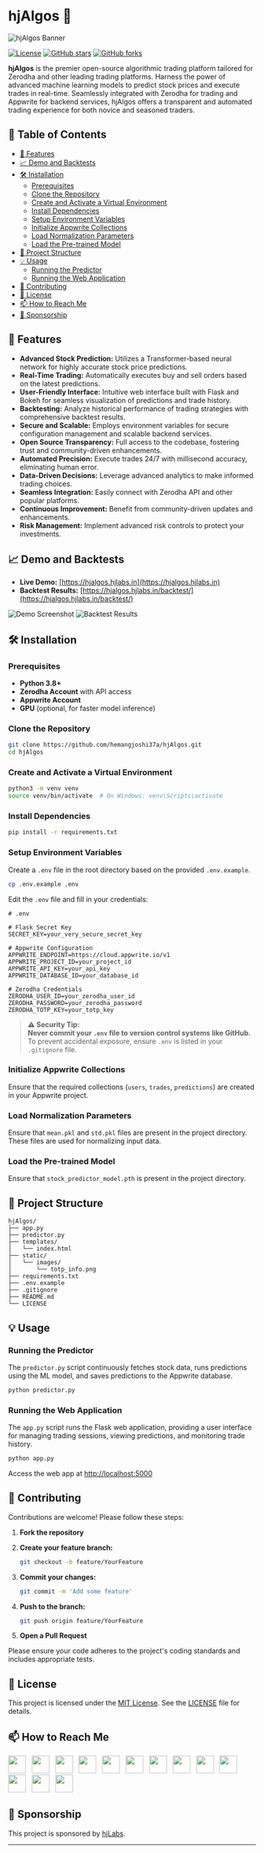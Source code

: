 # hjAlgos 🚀

![hjAlgos Banner](https://github.com/user-attachments/assets/93f8c0b1-9de8-40d6-9b9a-cf2f094bbf7b)

[![License](https://img.shields.io/badge/License-MIT-blue.svg)](LICENSE)
[![GitHub stars](https://img.shields.io/github/stars/hemangjoshi37a/hjAlgos.svg?style=social&label=Star)](https://github.com/hemangjoshi37a/hjAlgos)
[![GitHub forks](https://img.shields.io/github/forks/hemangjoshi37a/hjAlgos.svg?style=social&label=Fork)](https://github.com/hemangjoshi37a/hjAlgos/fork)

**hjAlgos** is the premier open-source algorithmic trading platform tailored for Zerodha and other leading trading platforms. Harness the power of advanced machine learning models to predict stock prices and execute trades in real-time. Seamlessly integrated with Zerodha for trading and Appwrite for backend services, hjAlgos offers a transparent and automated trading experience for both novice and seasoned traders.

## 📜 Table of Contents

- [🚀 Features](#-features)
- [📈 Demo and Backtests](#-demo-and-backtests)
- [🛠 Installation](#-installation)
  - [Prerequisites](#prerequisites)
  - [Clone the Repository](#clone-the-repository)
  - [Create and Activate a Virtual Environment](#create-and-activate-a-virtual-environment)
  - [Install Dependencies](#install-dependencies)
  - [Setup Environment Variables](#setup-environment-variables)
  - [Initialize Appwrite Collections](#initialize-appwrite-collections)
  - [Load Normalization Parameters](#load-normalization-parameters)
  - [Load the Pre-trained Model](#load-the-pre-trained-model)
- [📂 Project Structure](#-project-structure)
- [💡 Usage](#-usage)
  - [Running the Predictor](#running-the-predictor)
  - [Running the Web Application](#running-the-web-application)
- [📝 Contributing](#-contributing)
- [🧾 License](#-license)
- [📫 How to Reach Me](#-how-to-reach-me)
- [🤝 Sponsorship](#-sponsorship)

## 🚀 Features

- **Advanced Stock Prediction:** Utilizes a Transformer-based neural network for highly accurate stock price predictions.
- **Real-Time Trading:** Automatically executes buy and sell orders based on the latest predictions.
- **User-Friendly Interface:** Intuitive web interface built with Flask and Bokeh for seamless visualization of predictions and trade history.
- **Backtesting:** Analyze historical performance of trading strategies with comprehensive backtest results.
- **Secure and Scalable:** Employs environment variables for secure configuration management and scalable backend services.
- **Open Source Transparency:** Full access to the codebase, fostering trust and community-driven enhancements.
- **Automated Precision:** Execute trades 24/7 with millisecond accuracy, eliminating human error.
- **Data-Driven Decisions:** Leverage advanced analytics to make informed trading choices.
- **Seamless Integration:** Easily connect with Zerodha API and other popular platforms.
- **Continuous Improvement:** Benefit from community-driven updates and enhancements.
- **Risk Management:** Implement advanced risk controls to protect your investments.

## 📈 Demo and Backtests

- **Live Demo:** [https://hjalgos.hjlabs.in](https://hjalgos.hjlabs.in)
- **Backtest Results:** [https://hjalgos.hjlabs.in/backtest/](https://hjalgos.hjlabs.in/backtest/)

![Demo Screenshot](https://github.com/user-attachments/assets/9daa4d2f-ccb0-4b44-89bc-59b83e5d4690)
![Backtest Results](https://github.com/user-attachments/assets/c886124c-01fe-43da-88ff-b7e82d5a40e8)

## 🛠 Installation

### Prerequisites

- **Python 3.8+**
- **Zerodha Account** with API access
- **Appwrite Account**
- **GPU** (optional, for faster model inference)

### Clone the Repository

```bash
git clone https://github.com/hemangjoshi37a/hjAlgos.git
cd hjAlgos
```

### Create and Activate a Virtual Environment

```bash
python3 -m venv venv
source venv/bin/activate  # On Windows: venv\Scripts\activate
```

### Install Dependencies

```bash
pip install -r requirements.txt
```

### Setup Environment Variables

Create a `.env` file in the root directory based on the provided `.env.example`.

```bash
cp .env.example .env
```

Edit the `.env` file and fill in your credentials:

```dotenv
# .env

# Flask Secret Key
SECRET_KEY=your_very_secure_secret_key

# Appwrite Configuration
APPWRITE_ENDPOINT=https://cloud.appwrite.io/v1
APPWRITE_PROJECT_ID=your_project_id
APPWRITE_API_KEY=your_api_key
APPWRITE_DATABASE_ID=your_database_id

# Zerodha Credentials
ZERODHA_USER_ID=your_zerodha_user_id
ZERODHA_PASSWORD=your_zerodha_password
ZERODHA_TOTP_KEY=your_totp_key
```

> **⚠️ Security Tip:**  
> **Never commit your `.env` file to version control systems like GitHub.** To prevent accidental exposure, ensure `.env` is listed in your `.gitignore` file.

### Initialize Appwrite Collections

Ensure that the required collections (`users`, `trades`, `predictions`) are created in your Appwrite project.

### Load Normalization Parameters

Ensure that `mean.pkl` and `std.pkl` files are present in the project directory. These files are used for normalizing input data.

### Load the Pre-trained Model

Ensure that `stock_predictor_model.pth` is present in the project directory.

## 📂 Project Structure

```
hjAlgos/
├── app.py
├── predictor.py
├── templates/
│   └── index.html
├── static/
│   └── images/
│       └── totp_info.png
├── requirements.txt
├── .env.example
├── .gitignore
├── README.md
└── LICENSE
```

## 💡 Usage

### Running the Predictor

The `predictor.py` script continuously fetches stock data, runs predictions using the ML model, and saves predictions to the Appwrite database.

```bash
python predictor.py
```

### Running the Web Application

The `app.py` script runs the Flask web application, providing a user interface for managing trading sessions, viewing predictions, and monitoring trade history.

```bash
python app.py
```

Access the web app at [http://localhost:5000](http://localhost:5000)

## 📝 Contributing

Contributions are welcome! Please follow these steps:

1. **Fork the repository**
2. **Create your feature branch:**

    ```bash
    git checkout -b feature/YourFeature
    ```

3. **Commit your changes:**

    ```bash
    git commit -m 'Add some feature'
    ```

4. **Push to the branch:**

    ```bash
    git push origin feature/YourFeature
    ```

5. **Open a Pull Request**

Please ensure your code adheres to the project's coding standards and includes appropriate tests.

## 🧾 License

This project is licensed under the [MIT License](LICENSE). See the [LICENSE](LICENSE) file for details.

## 📫 How to Reach Me

[<img height="36" src="https://cdn.simpleicons.org/similarweb"/>](https://hjlabs.in/) &nbsp;
[<img height="36" src="https://cdn.simpleicons.org/WhatsApp"/>](https://wa.me/917016525813) &nbsp;
[<img height="36" src="https://cdn.simpleicons.org/telegram"/>](https://t.me/hjlabs) &nbsp;
[<img height="36" src="https://cdn.simpleicons.org/Gmail"/>](mailto:hemangjoshi37a@gmail.com) &nbsp;
[<img height="36" src="https://cdn.simpleicons.org/LinkedIn"/>](https://www.linkedin.com/in/hemang-joshi-046746aa) &nbsp;
[<img height="36" src="https://cdn.simpleicons.org/facebook"/>](https://www.facebook.com/hemangjoshi37) &nbsp;
[<img height="36" src="https://cdn.simpleicons.org/Twitter"/>](https://twitter.com/HemangJ81509525) &nbsp;
[<img height="36" src="https://cdn.simpleicons.org/tumblr"/>](https://www.tumblr.com/blog/hemangjoshi37a-blog) &nbsp;
[<img height="36" src="https://cdn.simpleicons.org/StackOverflow"/>](https://stackoverflow.com/users/8090050/hemang-joshi) &nbsp;
[<img height="36" src="https://cdn.simpleicons.org/Instagram"/>](https://www.instagram.com/hemangjoshi37) &nbsp;
[<img height="36" src="https://cdn.simpleicons.org/Pinterest"/>](https://in.pinterest.com/hemangjoshi37a) &nbsp;
[<img height="36" src="https://cdn.simpleicons.org/Blogger"/>](http://hemangjoshi.blogspot.com) &nbsp;
[<img height="36" src="https://cdn.simpleicons.org/gitlab"/>](https://gitlab.com/hemangjoshi37a)

## 🤝 Sponsorship

This project is sponsored by [hjLabs](https://hjlabs.in).

---
